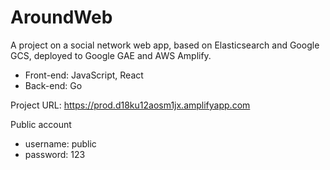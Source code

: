 # AroundWeb
A project on a social network web app, based on Elasticsearch and Google GCS, deployed to Google GAE and AWS Amplify.
- Front-end: JavaScript, React
- Back-end: Go

Project URL: https://prod.d18ku12aosm1jx.amplifyapp.com

Public account
  - username: public
  - password: 123
